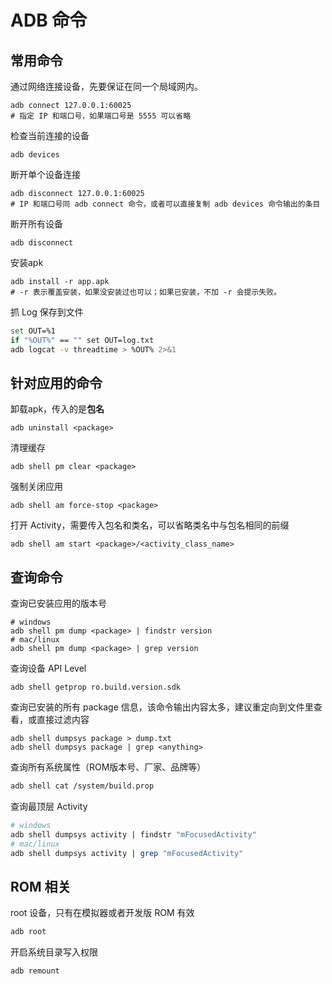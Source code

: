 # ADB 命令

## 常用命令

通过网络连接设备，先要保证在同一个局域网内。

```shell
adb connect 127.0.0.1:60025
# 指定 IP 和端口号，如果端口号是 5555 可以省略
```

检查当前连接的设备

```shell
adb devices
```

断开单个设备连接

```shell
adb disconnect 127.0.0.1:60025
# IP 和端口号同 adb connect 命令，或者可以直接复制 adb devices 命令输出的条目
```

断开所有设备

```shell
adb disconnect
```

安装apk

```shell
adb install -r app.apk
# -r 表示覆盖安装，如果没安装过也可以；如果已安装，不加 -r 会提示失败。
```

抓 Log 保存到文件

```sh
set OUT=%1
if "%OUT%" == "" set OUT=log.txt
adb logcat -v threadtime > %OUT% 2>&1
```



## 针对应用的命令

卸载apk，传入的是**包名**

```shell
adb uninstall <package>
```

清理缓存

```
adb shell pm clear <package>
```

强制关闭应用

```shell
adb shell am force-stop <package>
```

打开 Activity，需要传入包名和类名，可以省略类名中与包名相同的前缀

```shell
adb shell am start <package>/<activity_class_name>
```



## 查询命令

查询已安装应用的版本号

```shell
# windows
adb shell pm dump <package> | findstr version
# mac/linux
adb shell pm dump <package> | grep version
```

查询设备 API Level

```shell
adb shell getprop ro.build.version.sdk
```

查询已安装的所有 package 信息，该命令输出内容太多，建议重定向到文件里查看，或直接过滤内容

```shell
adb shell dumpsys package > dump.txt
adb shell dumpsys package | grep <anything>
```

查询所有系统属性（ROM版本号、厂家、品牌等）

```sh
adb shell cat /system/build.prop
```

查询最顶层 Activity

```sh
# windows
adb shell dumpsys activity | findstr "mFocusedActivity"
# mac/linux
adb shell dumpsys activity | grep "mFocusedActivity"
```



## ROM 相关

root 设备，只有在模拟器或者开发版 ROM 有效

```sh
adb root
```

开启系统目录写入权限

```sh
adb remount
```

